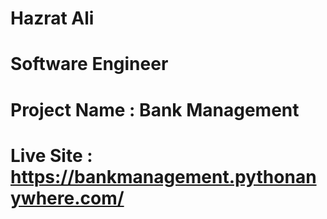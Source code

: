 # Hazrat Ali

# Software Engineer

# Project Name : Bank Management

# Live Site : https://bankmanagement.pythonanywhere.com/